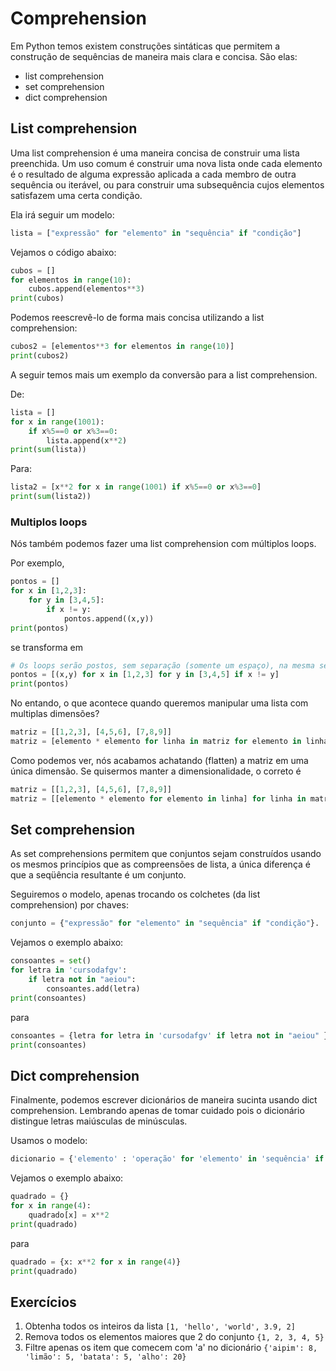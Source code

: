 # Comprehension

Em Python temos existem construções sintáticas que permitem a construção de sequências de maneira mais clara e concisa.
São elas:

* list comprehension
* set comprehension
* dict comprehension

## List comprehension

Uma list comprehension é uma maneira concisa de construir uma lista preenchida.
Um uso comum é construir uma nova lista onde cada elemento é o resultado de 
alguma expressão aplicada a cada membro de outra sequência ou iterável, 
ou para construir uma subsequência cujos elementos satisfazem uma certa condição.

Ela irá seguir um modelo: 

```python
lista = ["expressão" for "elemento" in "sequência" if "condição"]
```

Vejamos o código abaixo:

```python
cubos = []
for elementos in range(10):
    cubos.append(elementos**3)
print(cubos)
```

Podemos reescrevê-lo de forma mais concisa utilizando a list comprehension:

```python
cubos2 = [elementos**3 for elementos in range(10)]
print(cubos2)
```

A seguir temos mais um exemplo da conversão para a list comprehension.

De:

```python
lista = []
for x in range(1001):
    if x%5==0 or x%3==0:
        lista.append(x**2)
print(sum(lista))
```

Para:

```python
lista2 = [x**2 for x in range(1001) if x%5==0 or x%3==0]
print(sum(lista2))
```

### Multiplos loops

Nós também podemos fazer uma list comprehension com múltiplos loops.

Por exemplo,

```python
pontos = []
for x in [1,2,3]:
    for y in [3,4,5]:
        if x != y:
            pontos.append((x,y))
print(pontos)
```

se transforma em

```python
# Os loops serão postos, sem separação (somente um espaço), na mesma sequência do código original.
pontos = [(x,y) for x in [1,2,3] for y in [3,4,5] if x != y] 
print(pontos)
```

No entando, o que acontece quando queremos manipular uma lista com multiplas dimensões?

```python
matriz = [[1,2,3], [4,5,6], [7,8,9]]
matriz = [elemento * elemento for linha in matriz for elemento in linha]
```

Como podemos ver, nós acabamos achatando (flatten) a matriz em uma única dimensão.
Se quisermos manter a dimensionalidade, o correto é

```python
matriz = [[1,2,3], [4,5,6], [7,8,9]]
matriz = [[elemento * elemento for elemento in linha] for linha in matriz]
```

## Set comprehension

As set comprehensions permitem que conjuntos sejam construídos usando os mesmos princípios que as compreensões de lista,
a única diferença é que a seqüência resultante é um conjunto.

Seguiremos o modelo, apenas trocando os colchetes (da list comprehension) por chaves: 

```python
conjunto = {"expressão" for "elemento" in "sequência" if "condição"}.
```

Vejamos o exemplo abaixo:

```python
consoantes = set()
for letra in 'cursodafgv': 
    if letra not in "aeiou":
        consoantes.add(letra)
print(consoantes)
```

para

```python
consoantes = {letra for letra in 'cursodafgv' if letra not in "aeiou" }
print(consoantes)
```

## Dict comprehension

Finalmente, podemos escrever dicionários de maneira sucinta usando dict comprehension.
Lembrando apenas de tomar cuidado pois o dicionário distingue letras maiúsculas de minúsculas.

Usamos o modelo:

```python
dicionario = {'elemento' : 'operação' for 'elemento' in 'sequência' if 'condição'}
```

Vejamos o exemplo abaixo:

```python
quadrado = {}
for x in range(4):
    quadrado[x] = x**2
print(quadrado)
```

para

```python
quadrado = {x: x**2 for x in range(4)}
print(quadrado)
```

## Exercícios

1. Obtenha todos os inteiros da lista ```[1, 'hello', 'world', 3.9, 2]```
2. Remova todos os elementos maiores que 2 do conjunto ```{1, 2, 3, 4, 5}```
3. Filtre apenas os item que comecem com 'a' no dicionário  ```{'aipim': 8, 'limão': 5, 'batata': 5, 'alho': 20}```

